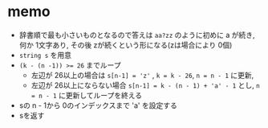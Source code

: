 # memo

- 辞書順で最も小さいものとなるので答えは `aa?zz` のように初めに a が続き, 何か 1文字あり, その後 zが続くという形になる(zは場合により 0個)
- `string s` を用意
- `(k - (n -1)) >= 26` までループ
  - 左辺が 26以上の場合は `s[n-1] = 'z'` , `k = k - 26`, `n = n - 1` に更新,
  - 左辺が 26以上にならない場合 `s[n-1] = k - (n - 1) + 'a' - 1` とし, `n = n - 1` に更新してループを終える 
- sの n - 1から 0のインデックスまで 'a' を設定する
- sを返す
